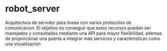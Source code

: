 # robot_server
Arquitectura de servidor para lineas con varios protocolos de comunicacion. El objetivo es conseguir que estos recursos puedan ser manejados y consultados mediante una API para mayor flexibilidad, ademas de proporcionar una puerta a integrar mas servicios y caracteristicas como una visualizacion
